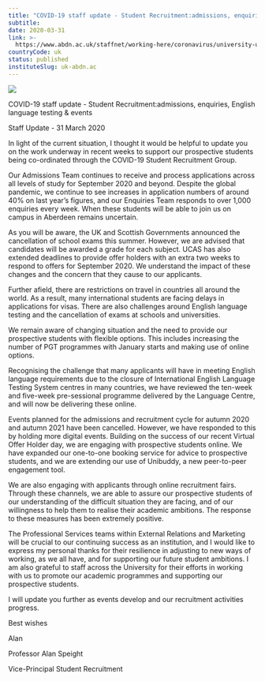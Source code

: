 ```yaml
---
title: "COVID-19 staff update - Student Recruitment:admissions, enquiries, English language testing & events"
subtitle: 
date: 2020-03-31
link: >-
  https://www.abdn.ac.uk/staffnet/working-here/coronavirus/university-updates/13914/
countryCode: uk
status: published
instituteSlug: uk-abdn.ac
---
```

![](https://www.abdn.ac.uk/global/images/icons/apple-touch-icon.png)

COVID-19 staff update - Student Recruitment:admissions, enquiries, English language testing & events

Staff Update - 31 March 2020

In light of the current situation, I thought it would be helpful to update you on the work underway in recent weeks to support our prospective students being co-ordinated through the COVID-19 Student Recruitment Group.

Our Admissions Team continues to receive and process applications across all levels of study for September 2020 and beyond. Despite the global pandemic, we continue to see increases in application numbers of around 40% on last year’s figures, and our Enquiries Team responds to over 1,000 enquiries every week. When these students will be able to join us on campus in Aberdeen remains uncertain.

As you will be aware, the UK and Scottish Governments announced the cancellation of school exams this summer. However, we are advised that candidates will be awarded a grade for each subject. UCAS has also extended deadlines to provide offer holders with an extra two weeks to respond to offers for September 2020. We understand the impact of these changes and the concern that they cause to our applicants.

Further afield, there are restrictions on travel in countries all around the world. As a result, many international students are facing delays in applications for visas. There are also challenges around English language testing and the cancellation of exams at schools and universities.

We remain aware of changing situation and the need to provide our prospective students with flexible options. This includes increasing the number of PGT programmes with January starts and making use of online options.

Recognising the challenge that many applicants will have in meeting English language requirements due to the closure of International English Language Testing System centres in many countries, we have reviewed the ten-week and five-week pre-sessional programme delivered by the Language Centre, and will now be delivering these online.

Events planned for the admissions and recruitment cycle for autumn 2020 and autumn 2021 have been cancelled. However, we have responded to this by holding more digital events. Building on the success of our recent Virtual Offer Holder day, we are engaging with prospective students online. We have expanded our one-to-one booking service for advice to prospective students, and we are extending our use of Unibuddy, a new peer-to-peer engagement tool.

We are also engaging with applicants through online recruitment fairs. Through these channels, we are able to assure our prospective students of our understanding of the difficult situation they are facing, and of our willingness to help them to realise their academic ambitions. The response to these measures has been extremely positive.

The Professional Services teams within External Relations and Marketing will be crucial to our continuing success as an institution, and I would like to express my personal thanks for their resilience in adjusting to new ways of working, as we all have, and for supporting our future student ambitions. I am also grateful to staff across the University for their efforts in working with us to promote our academic programmes and supporting our prospective students.

I will update you further as events develop and our recruitment activities progress.

Best wishes

Alan

Professor Alan Speight

Vice-Principal Student Recruitment